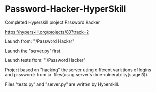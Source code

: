 # Password-Hacker-HyperSkill
Completed Hyperskill project Password Hacker

https://hyperskill.org/projects/80?track=2

Launch from: "./Password Hacker"

Launch the "server.py" first.

Launch tests from: "./Password Hacker"

Project based on "hacking" the server using different variations of logins and passwords from txt files(using server's time vulnerability(stage 5)).

Files "tests.py" and "server.py" are written by Hyperskill.

